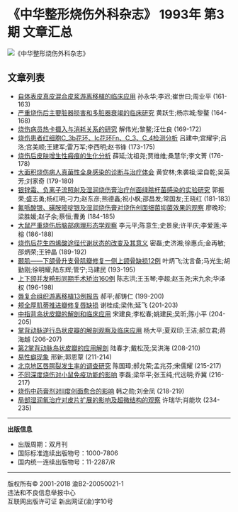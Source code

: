 # 《中华整形烧伤外科杂志》 1993年 第3期 文章汇总

![《中华整形烧伤外科杂志》](http://image1.cqvip.com//vip1000/qkclearimg/96147x/96147x.jpg?site=cc843b519f349be9d11b033c5b2dda70)

## 文章列表

- [自体表皮真皮混合皮浆游离移植的临床应用](http://www.qikan.com/article/detail?id=1262356) 孙永华;李迟;崔世曰;周业平 (161-163)
- [严重烧伤后主要脏器损害和多脏器衰竭的临床研究](http://www.qikan.com/article/detail?id=1262361) 黄跃生;杨宗城;黎鳌 (164-168)
- [烧伤病员热卡摄入与消耗关系的研究](http://www.qikan.com/article/detail?id=1262360) 解伟光;黎鳌;汪仕良 (169-172)
- [烧伤患者红细胞C_3b花环、Ic花环Fn、C_3、C_4检测分析](http://www.qikan.com/article/detail?id=1262369) 吕建中;宫耀宇;吕洛;宫美顺;王建军;雷万军;李西明;赵书锋 (173-175)
- [烧伤后皮肤增生性瘢痕的生化分析](http://www.qikan.com/article/detail?id=1262362) 薛延;沈祖尧;贾维维;桑慧华;李文菁 (176-178)
- [大面积烧伤病人真菌性全身感染的诊断与治疗体会](http://www.qikan.com/article/detail?id=1262363) 黄安林;朱袭祖;梁自乾;吴英芳;刘家奇 (179-180)
- [银锌霜、负离子流照射及湿润烧伤膏治疗创面绿脓杆菌感染的实验研究](http://www.qikan.com/article/detail?id=1262364) 郭振荣;盛志勇;杨红明;刁力;赵东彦;熊德鑫;祝小枫;邵昌发;常国友;王晓红 (181-183)
- [氟哌酸银、磺胺嘧啶银及湿润烧伤膏对烧伤创面细菌抑菌效果的观察](http://www.qikan.com/article/detail?id=1262368) 廖晚珍;梁胜媛;赵子余;蔡恒;曹勇 (184-185)
- [大鼠严重烧伤后脑部病理形态学观察](http://www.qikan.com/article/detail?id=1262367) 李元平;陈意生;史景泉;许平庆;李爱莲;辛榕 (186-188)
- [烧伤后花生四烯酸途径代谢状态的改变及其意义](http://www.qikan.com/article/detail?id=1262366) 密磊;史济湘;徐惠贞;金再敏;邵炳荣;王钟晶 (189-192)
- [颞肌——下颌骨升支骨肌瓣修复一侧上颌骨缺损12例](http://www.qikan.com/article/detail?id=1262365) 叶炳飞;沈言备;马光生;胡勤刚;徐明耀;陆东辉;管宁;马建民 (193-195)
- [上下颌并发畸形同期手术矫治160例](http://www.qikan.com/article/detail?id=1262371) 陈志洪;王玉琴;李超;赵玉尧;宋九余;华泽权 (196-198)
- [唇复合组织游离移植13例报告](http://www.qikan.com/article/detail?id=1262372) 郝平;郝铸仁 (199-200)
- [颊全厚肌蒂推进瓣修复唇缺损](http://www.qikan.com/article/detail?id=1262370) 谢桂成;梁伟;延飞 (201-203)
- [中指背岛状皮瓣的解剖和临床应用](http://www.qikan.com/article/detail?id=1262375) 宋建良;李松春;姚建民;吴昕;陈小平 (204-205)
- [掌背动脉逆行岛状皮瓣的解剖观察及临床应用](http://www.qikan.com/article/detail?id=1262376) 杨大平;夏双印;王洁;郝立君;蒋海越 (206-207)
- [第2掌背动脉岛状皮瓣的应用解剖](http://www.qikan.com/article/detail?id=1262377) 陆春才;戴松茂;吴洪海 (208-210)
- [易性癖现象](http://www.qikan.com/article/detail?id=1262374) 邢新;郭恩覃 (211-214)
- [北京地区唇腭裂发生率的调查研究](http://www.qikan.com/article/detail?id=1262373) 陈国璋;郝允荣;孟兆芬;宋儒耀 (215-217)
- [不同深度烧伤对小鼠免疫功能的影响](http://www.qikan.com/article/detail?id=1262359) 李磊;梁华平;张玉纯;代远明;乔冀 (216-217)
- [烧伤中药膏剂对Ⅱ度创面愈合的影响](http://www.qikan.com/article/detail?id=1262358) 韩之勋;刘金凤 (218-219)
- [局部湿润氧治疗对皮片扩展的影响及超微结构的观察](http://www.qikan.com/article/detail?id=1262357) 许瑞华;肖能坎 (234-235)

---

**出版信息**
- 出版周期：双月刊
- 国际标准连续出版物号：1000-7806
- 国内统一连续出版物号：11-2287/R

---

版权所有© 2001-2018 渝B2-20050021-1   
违法和不良信息举报中心   
互联网出版许可证 新出网证(渝)字10号